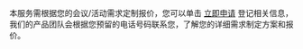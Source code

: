﻿本服务需根据您的会议/活动需求定制报价，您可以单击 [立即申请](https://cloud.tencent.com/apply/p/j6hkxlo1pus) 登记相关信息，我们的产品团队会根据您预留的电话号码联系您，了解您的详细需求制定方案和报价。